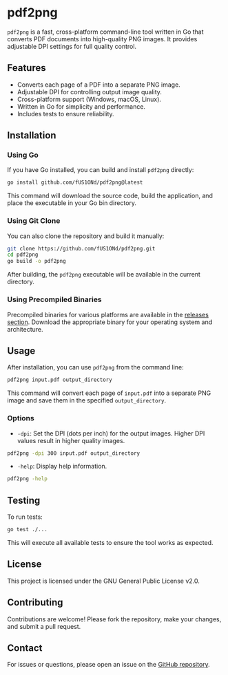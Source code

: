 # pdf2png

`pdf2png` is a fast, cross-platform command-line tool written in Go that converts PDF documents into high-quality PNG images. It provides adjustable DPI settings for full quality control.

## Features

* Converts each page of a PDF into a separate PNG image.
* Adjustable DPI for controlling output image quality.
* Cross-platform support (Windows, macOS, Linux).
* Written in Go for simplicity and performance.
* Includes tests to ensure reliability.

## Installation

### Using Go

If you have Go installed, you can build and install `pdf2png` directly:

```bash
go install github.com/fUS1ONd/pdf2png@latest
```

This command will download the source code, build the application, and place the executable in your Go bin directory.

### Using Git Clone

You can also clone the repository and build it manually:

```bash
git clone https://github.com/fUS1ONd/pdf2png.git
cd pdf2png
go build -o pdf2png
```

After building, the `pdf2png` executable will be available in the current directory.

### Using Precompiled Binaries

Precompiled binaries for various platforms are available in the [releases section](https://github.com/fUS1ONd/pdf2png/releases). Download the appropriate binary for your operating system and architecture.

## Usage

After installation, you can use `pdf2png` from the command line:

```bash
pdf2png input.pdf output_directory
```

This command will convert each page of `input.pdf` into a separate PNG image and save them in the specified `output_directory`.

### Options

* `-dpi`: Set the DPI (dots per inch) for the output images. Higher DPI values result in higher quality images.

```bash
pdf2png -dpi 300 input.pdf output_directory
```

* `-help`: Display help information.

```bash
pdf2png -help
```

## Testing

To run tests:

```bash
go test ./...
```

This will execute all available tests to ensure the tool works as expected.

## License

This project is licensed under the GNU General Public License v2.0.

## Contributing

Contributions are welcome! Please fork the repository, make your changes, and submit a pull request.

## Contact

For issues or questions, please open an issue on the [GitHub repository](https://github.com/fUS1ONd/pdf2png/issues).
